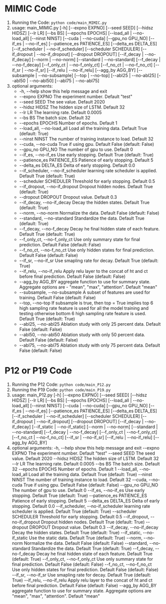 # MIMIC Code
1. Running the Code: `python code/main_MIMIC.py`
2. usage: main_MIMIC.py [-h] [--expno EXPNO] [--seed SEED] [--hidsz HIDSZ]
                    [--lr LR] [--bs BS] [--epochs EPOCHS]
                    [--load_all | --no-load_all] [--ninst NINST] 
                    [--cuda | --no-cuda] [--gpu_no GPU_NO]
                    [--if_es | --no-if_es] [--patience_es PATIENCE_ES] [--delta_es DELTA_ES]
                    [--if_scheduler | --no-if_scheduler] 
                    [--scheduler SCHEDULER] [--if_dropout | --no-if_dropout]
                    [--dropout DROPOUT] [--if_decay | --no-if_decay] 
                    [--norm | --no-norm] [--standard | --no-standard]
                    [--f_decay | --no-f_decay] [--f_only_ct | --no-f_only_ct] [--f_no_ct | --no-f_no_ct]
                    [--if_sr | --no-if_sr] [--if_relu | --no-if_relu] 
                    [--agg_by AGG_BY] [--subsample | --no-subsample]
                    [--top | --no-top] [--abl25 | --no-abl25] 
                    [--abl50 | --no-abl50] [--abl75 | --no-abl75]
3. optional arguments:
    - -h, --help            show this help message and exit
    - --expno EXPNO         The experiment number. Default "test"
    - --seed SEED           The see value. Default 2020
    - --hidsz HIDSZ         The hidden size of LSTM. Default 32
    - --lr LR               The learning rate. Default 0.0005
    - --bs BS               The batch size. Default 32
    - --epochs EPOCHS       Number of epochs. Default 1
    - --load_all, --no-load_all
                            Load all the training data. Default True (default: True)
    - --ninst NINST         The number of training instance to load. Default 32
    - --cuda, --no-cuda     True if using gpu. Default False (default: False)
    - --gpu_no GPU_NO       The number of gpu to use. Default 0
    - --if_es, --no-if_es   Use early stopping. Default True (default: True)
    - --patience_es PATIENCE_ES
                            Patience of early stopping. Default 5
    - --delta_es DELTA_ES   Delta of early stopping. Default 0.0
    - --if_scheduler, --no-if_scheduler
                        learning rate scheduler is applied. Default True (default: True)
    - --scheduler SCHEDULER
                        Threshold for early stopping. Default 0.5
    - --if_dropout, --no-if_dropout
                        Dropout hidden nodes. Default True (default: True)
    - --dropout DROPOUT     Dropout value. Default 0.3
    - --if_decay, --no-if_decay
                        Decay the hidden states. Default True (default: True)
    - --norm, --no-norm     Normalize the data. Default False (default: False)
    - --standard, --no-standard
                        Standardize the data. Default True (default: True)
    - --f_decay, --no-f_decay
                        Decay he final hidden state of each feature. Default True (default: True)
    - --f_only_ct, --no-f_only_ct
                        Use only summary state for final prediction. Default False (default: False)
    - --f_no_ct, --no-f_no_ct
                        Use only hidden states for final prediction. Default False (default: False)
    - --if_sr, --no-if_sr   Use smapling rate for decay. Default True (default: True)
    - --if_relu, --no-if_relu
                        Apply relu layer to the concat of ht and ct before final prediction. Default False (default: False)
    - --agg_by AGG_BY       aggregate function to use for summary state. Aggregate options are - "mean", "max", "attention".
                        Default "mean"
    - --subsample, --no-subsample
                        A subset of features are used for training. Default False (default: False)
    - --top, --no-top       If subsample is true, then top = True implies top 6 high sampling rate feature is used for all the
                        model training and testing otherwise bottom 6 high sampling rate feature is used. Default True
                        (default: True)
    - --abl25, --no-abl25   Ablation study with only 25 percent data. Default False (default: False)
    - --abl50, --no-abl50   Ablation study with only 50 percent data. Default False (default: False)
    - --abl75, --no-abl75   Ablation study with only 75 percent data. Default False (default: False)

# P12 or P19 Code
1. Running the P12 Code: `python code/main_P12.py`
2. Running the P19 Code: `python code/main_P19.py`
3. usage: main_P12.py [-h] [--expno EXPNO] [--seed SEED] [--hidsz HIDSZ] [--lr LR] [--bs BS] 
                   [--epochs EPOCHS]
                   [--load_all | --no-load_all] [--ninst NINST] [--cuda | --no-cuda] [--gpu_no GPU_NO] [--if_es | --no-if_es]
                   [--patience_es PATIENCE_ES] [--delta_es DELTA_ES] [--if_scheduler | --no-if_scheduler]
                   [--scheduler SCHEDULER] [--if_dropout | --no-if_dropout] [--dropout DROPOUT] [--if_decay | --no-if_decay]
                   [--if_static | --no-if_static] [--norm | --no-norm] [--standard | --no-standard] [--f_decay | --no-f_decay]
                   [--f_only_ct | --no-f_only_ct] [--f_no_ct | --no-f_no_ct] [--if_sr | --no-if_sr] [--if_relu | --no-if_relu]
                   [--agg_by AGG_BY]
4. optional arguments:
    -h, --help            show this help message and exit
    --expno EXPNO         The experiment number. Default "test"
    --seed SEED           The seed value. Default 2020
    --hidsz HIDSZ         The hidden size of LSTM. Default 32
    --lr LR               The learning rate. Default 0.0005
    --bs BS               The batch size. Default 32
    --epochs EPOCHS       Number of epochs. Default 1
    --load_all, --no-load_all
                        Load all the training data. Default True (default: True)
    --ninst NINST         The number of training instance to load. Default 32
    --cuda, --no-cuda     True if using gpu. Default False (default: False)
    --gpu_no GPU_NO       The number of gpu to use. Default 0
    --if_es, --no-if_es   Use early stopping. Default True (default: True)
    --patience_es PATIENCE_ES
                        Patience of early stopping. Default 5
    --delta_es DELTA_ES   Delta of early stopping. Default 0.0
    --if_scheduler, --no-if_scheduler
                        learning rate scheduler is applied. Default True (default: True)
    --scheduler SCHEDULER
                        Threshold for early stopping. Default 0.5
    --if_dropout, --no-if_dropout
                        Dropout hidden nodes. Default True (default: True)
    --dropout DROPOUT     Dropout value. Default 0.3
    --if_decay, --no-if_decay
                        Decay the hidden states. Default True (default: True)
    --if_static, --no-if_static
                        Use the static data. Default True (default: True)
    --norm, --no-norm     Normalize the data. Default False (default: False)
    --standard, --no-standard
                        Standardize the data. Default True (default: True)
    --f_decay, --no-f_decay
                        Decay he final hidden state of each feature. Default True (default: True)
    --f_only_ct, --no-f_only_ct
                        Use only summary state for final prediction. Default False (default: False)
    --f_no_ct, --no-f_no_ct
                        Use only hidden states for final prediction. Default False (default: False)
    --if_sr, --no-if_sr   Use smapling rate for decay. Default True (default: True)
    --if_relu, --no-if_relu
                        Apply relu layer to the concat of ht and ct before final prediction. Default False (default: False)
    --agg_by AGG_BY       aggregate function to use for summary state. Aggregate options are "mean", "max", "attention". Default "mean"